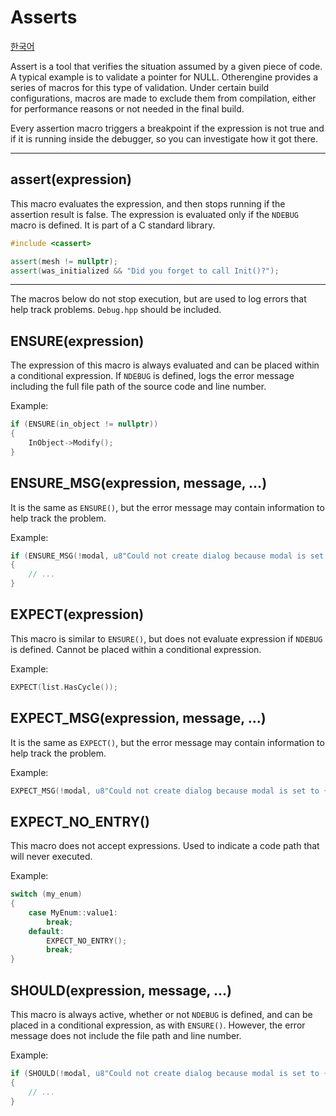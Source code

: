 # Asserts

[한국어](../한국어/어서트.md)

Assert is a tool that verifies the situation assumed by a given piece of code. A typical example is to validate a pointer for NULL. Otherengine provides a series of macros for this type of validation. Under certain build configurations, macros are made to exclude them from compilation, either for performance reasons or not needed in the final build.

Every assertion macro triggers a breakpoint if the expression is not true and if it is running inside the debugger, so you can investigate how it got there.

---

## assert(expression)

This macro evaluates the expression, and then stops running if the assertion result is false. The expression is evaluated only if the `NDEBUG` macro is defined. It is part of a C standard library.

```cpp
#include <cassert>

assert(mesh != nullptr);
assert(was_initialized && "Did you forget to call Init()?");
```

---

The macros below do not stop execution, but are used to log errors that help track problems. `Debug.hpp` should be included.

## ENSURE(expression)

The expression of this macro is always evaluated and can be placed within a conditional expression. If `NDEBUG` is defined, logs the error message including the full file path of the source code and line number.

Example:

```cpp
if (ENSURE(in_object != nullptr))
{
    InObject->Modify();
}
```

## ENSURE_MSG(expression, message, ...)

It is the same as `ENSURE()`, but the error message may contain information to help track the problem.

Example:

```cpp
if (ENSURE_MSG(!modal, u8"Could not create dialog because modal is set to {}"sv, modal))
{
    // ...
}
```

## EXPECT(expression)

This macro is similar to `ENSURE()`, but does not evaluate expression if `NDEBUG` is defined. Cannot be placed within a conditional expression.

Example:

```cpp
EXPECT(list.HasCycle());
```

## EXPECT_MSG(expression, message, ...)

It is the same as `EXPECT()`, but the error message may contain information to help track the problem.

Example:

```cpp
EXPECT_MSG(!modal, u8"Could not create dialog because modal is set to {}"sv, modal)
```

## EXPECT_NO_ENTRY()

This macro does not accept expressions. Used to indicate a code path that will never executed.

Example:

```cpp
switch (my_enum)
{
    case MyEnum::value1:
        break;
    default:
        EXPECT_NO_ENTRY();
        break;
}
```

## SHOULD(expression, message, ...)

This macro is always active, whether or not `NDEBUG` is defined, and can be placed in a conditional expression, as with `ENSURE()`. However, the error message does not include the file path and line number.

Example:

```cpp
if (SHOULD(!modal, u8"Could not create dialog because modal is set to {}"sv, modal))
{
    // ...
}
```
